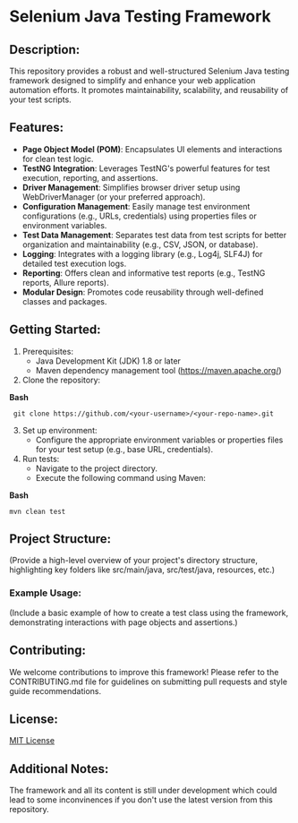 # Selenium Java Testing Framework
## Description:

This repository provides a robust and well-structured Selenium Java testing framework designed to simplify and enhance your web application automation efforts. It promotes maintainability, scalability, and reusability of your test scripts.

## Features:

- **Page Object Model (POM)**: Encapsulates UI elements and interactions for clean test logic.
- **TestNG Integration**: Leverages TestNG's powerful features for test execution, reporting, and assertions.
- **Driver Management**: Simplifies browser driver setup using WebDriverManager (or your preferred approach).
- **Configuration Management**: Easily manage test environment configurations (e.g., URLs, credentials) using properties files or environment variables.
- **Test Data Management**: Separates test data from test scripts for better organization and maintainability (e.g., CSV, JSON, or database).
- **Logging**: Integrates with a logging library (e.g., Log4j, SLF4J) for detailed test execution logs.
- **Reporting**: Offers clean and informative test reports (e.g., TestNG reports, Allure reports).
- **Modular Design**: Promotes code reusability through well-defined classes and packages.
## Getting Started:

1. Prerequisites:
    - Java Development Kit (JDK) 1.8 or later
    - Maven dependency management tool (https://maven.apache.org/)
2. Clone the repository:

**Bash**
```
 git clone https://github.com/<your-username>/<your-repo-name>.git 
 ```

3. Set up environment:
    - Configure the appropriate environment variables or properties files for your test setup (e.g., base URL, credentials).
4. Run tests:
    - Navigate to the project directory.
    - Execute the following command using Maven:

**Bash**
```
mvn clean test
```

## Project Structure:

(Provide a high-level overview of your project's directory structure, highlighting key folders like src/main/java, src/test/java, resources, etc.)

### Example Usage:

(Include a basic example of how to create a test class using the framework, demonstrating interactions with page objects and assertions.)

## Contributing:

We welcome contributions to improve this framework! Please refer to the CONTRIBUTING.md file for guidelines on submitting pull requests and style guide recommendations.

## License:

[MIT License](https://github.com/AzzazzelBG/UI.Java.Framework/tree/main?tab=MIT-1-ov-file#)

## Additional Notes:

The framework and all its content is still under development which could lead to some inconvinences if you don't use the latest version from this repository.
